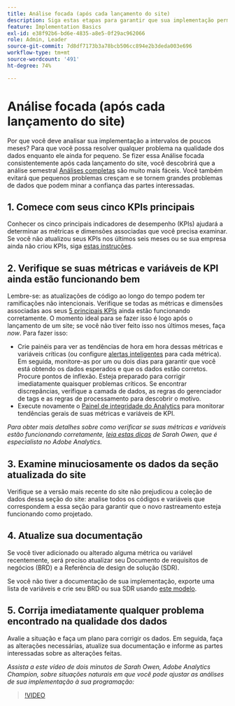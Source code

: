 ```yaml
---
title: Análise focada (após cada lançamento do site)
description: Siga estas etapas para garantir que sua implementação permaneça sem erros e em conformidade com seus KPIs.
feature: Implementation Basics
exl-id: e38f92b6-bd6e-4835-a8e5-0f29ac962066
role: Admin, Leader
source-git-commit: 7d8df7173b3a78bcb506cc894e2b3deda003e696
workflow-type: tm+mt
source-wordcount: '491'
ht-degree: 74%

---
```


# Análise focada (após cada lançamento do site)

Por que você deve analisar sua implementação a intervalos de poucos meses? Para que você possa resolver qualquer problema na qualidade dos dados enquanto ele ainda for pequeno. Se fizer essa Análise focada consistentemente após cada lançamento do site, você descobrirá que a análise semestral [Análises completas](/help/implement/review/full-review.md) são muito mais fáceis. Você também evitará que pequenos problemas cresçam e se tornem grandes problemas de dados que podem minar a confiança das partes interessadas.

## 1. Comece com seus cinco KPIs principais

Conhecer os cinco principais indicadores de desempenho (KPIs) ajudará a determinar as métricas e dimensões associadas que você precisa examinar. Se você não atualizou seus KPIs nos últimos seis meses ou se sua empresa ainda não criou KPIs, siga [estas instruções](/help/implement/review/define-kpis.md).

## 2. Verifique se suas métricas e variáveis de KPI ainda estão funcionando bem

Lembre-se: as atualizações de código ao longo do tempo podem ter ramificações não intencionais. Verifique se todas as métricas e dimensões associadas aos seus [5 principais KPIs](/help/implement/review/define-kpis.md) ainda estão funcionando corretamente. O momento ideal para se fazer isso é logo após o lançamento de um site; se você não tiver feito isso nos últimos meses, faça *now*. Para fazer isso:

* Crie painéis para ver as tendências de hora em hora dessas métricas e variáveis críticas (ou configure [alertas inteligentes](https://experienceleague.adobe.com/docs/analytics/components/alerts/intellligent-alerts.html) para cada métrica). Em seguida, monitore-as por um ou dois dias para garantir que você está obtendo os dados esperados e que os dados estão corretos. Procure pontos de inflexão. Esteja preparado para corrigir imediatamente quaisquer problemas críticos. Se encontrar discrepâncias, verifique a camada de dados, as regras do gerenciador de tags e as regras de processamento para descobrir o motivo.
* Execute novamente o [Painel de integridade do Analytics](https://express.adobe.com/page/tnNQGNlfzta3b/) para monitorar tendências gerais de suas métricas e variáveis de KPI.

*Para obter mais detalhes sobre como verificar se suas métricas e variáveis estão funcionando corretamente, [leia estas dicas](https://experienceleaguecommunities.adobe.com/t5/adobe-analytics-discussions/my-five-best-tips-for-keeping-adobe-analytics-humming/td-p/388608?profile.language=pt-BR) de Sarah Owen, que é especialista no Adobe Analytics.*

## 3. Examine minuciosamente os dados da seção atualizada do site

Verifique se a versão mais recente do site não prejudicou a coleção de dados dessa seção do site: analise todos os códigos e variáveis que correspondem a essa seção para garantir que o novo rastreamento esteja funcionando como projetado.

## 4. Atualize sua documentação

Se você tiver adicionado ou alterado alguma métrica ou variável recentemente, será preciso atualizar seu Documento de requisitos de negócios (BRD) e a Referência de design de solução (SDR).

Se você não tiver a documentação de sua implementação, exporte uma lista de variáveis e crie seu BRD ou sua SDR usando [este modelo](https://experienceleague.adobe.com/docs/analytics-learn/tutorials/implementation/implementation-basics/creating-a-business-requirements-document.html?lang=pt-BR#implementation).

## 5. Corrija imediatamente qualquer problema encontrado na qualidade dos dados

Avalie a situação e faça um plano para corrigir os dados. Em seguida, faça as alterações necessárias, atualize sua documentação e informe as partes interessadas sobre as alterações feitas.

*Assista a este vídeo de dois minutos de Sarah Owen, Adobe Analytics Champion, sobre situações naturais em que você pode ajustar as análises de sua implementação à sua programação:*

>[!VIDEO](https://video.tv.adobe.com/v/328340/?quality=12&learn=on)
